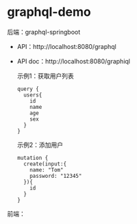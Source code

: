 # graphql-demo

后端：graphql-springboot

- API：http://localhost:8080/graphql

- API doc：http://localhost:8080/graphiql

  示例1：获取用户列表

  ```
  query {
    users{
      id
      name
      age
      sex
    }
  }
  ```

  示例2：添加用户

  ```
  mutation {
    create(input:{
      name: "Tom"
      password: "12345"
    }){
      id
    }
  }
  ```

前端：